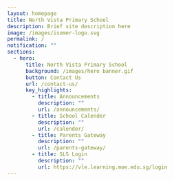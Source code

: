 ```yaml
---
layout: homepage
title: North Vista Primary School
description: Brief site description here
image: /images/isomer-logo.svg
permalink: /
notification: ""
sections:
  - hero:
      title: North Vista Primary School
      background: /images/hero banner.gif
      button: Contact Us
      url: /contact-us/
      key_highlights:
        - title: Announcements
          description: ""
          url: /announcements/
        - title: School Calender
          description: ""
          url: /calender/
        - title: Parents Gateway
          description: ""
          url: /parents-gateway/
        - title: SLS Login
          description: ""
          url: https://vle.learning.moe.edu.sg/login
---
```

